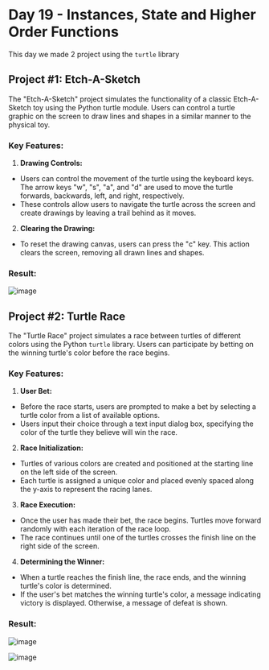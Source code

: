 # Day 19 - Instances, State and Higher Order Functions

This day we made 2 project using the `turtle` library

## Project #1: Etch-A-Sketch

The "Etch-A-Sketch" project simulates the functionality of a classic Etch-A-Sketch toy using the Python turtle module. 
Users can control a turtle graphic on the screen to draw lines and shapes in a similar manner to the physical toy.

### Key Features:

1. **Drawing Controls:**
- Users can control the movement of the turtle using the keyboard keys. The arrow keys "w", "s", "a", and "d" are used to move the turtle forwards, backwards, left, and right, respectively.
- These controls allow users to navigate the turtle across the screen and create drawings by leaving a trail behind as it moves.

2. **Clearing the Drawing:**
- To reset the drawing canvas, users can press the "c" key. This action clears the screen, removing all drawn lines and shapes.

### Result:

![image](https://github.com/cristobalgrau/100-days-of-python/assets/119089907/50b4753e-d860-4e2b-aab5-ef8ea9173ad8)



## Project #2: Turtle Race

The "Turtle Race" project simulates a race between turtles of different colors using the Python `turtle` library. 
Users can participate by betting on the winning turtle's color before the race begins.

### Key Features:

1. **User Bet:**
- Before the race starts, users are prompted to make a bet by selecting a turtle color from a list of available options.
- Users input their choice through a text input dialog box, specifying the color of the turtle they believe will win the race.

2. **Race Initialization:**
- Turtles of various colors are created and positioned at the starting line on the left side of the screen.
- Each turtle is assigned a unique color and placed evenly spaced along the y-axis to represent the racing lanes.

3. **Race Execution:**
- Once the user has made their bet, the race begins. Turtles move forward randomly with each iteration of the race loop.
- The race continues until one of the turtles crosses the finish line on the right side of the screen.

4. **Determining the Winner:**
- When a turtle reaches the finish line, the race ends, and the winning turtle's color is determined.
- If the user's bet matches the winning turtle's color, a message indicating victory is displayed. Otherwise, a message of defeat is shown.

### Result:

![image](https://github.com/cristobalgrau/100-days-of-python/assets/119089907/deb17859-46a1-44e1-a6b9-802e4041afbe)

![image](https://github.com/cristobalgrau/100-days-of-python/assets/119089907/25f7dcf6-99dc-4e3f-8944-78407a360f91)
